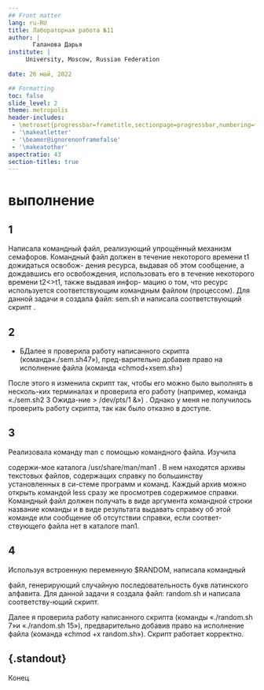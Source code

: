 ```yaml
---
## Front matter
lang: ru-RU
title: Лабораторная работа №11
author: |
       Галанова Дарья 
institute: |
	 University, Moscow, Russian Federation
	
date: 26 май, 2022

## Formatting
toc: false
slide_level: 2
theme: metropolis
header-includes: 
 - \metroset{progressbar=frametitle,sectionpage=progressbar,numbering=fraction}
 - '\makeatletter'
 - '\beamer@ignorenonframefalse'
 - '\makeatother'
aspectratio: 43
section-titles: true
---
```


# выполнение 

## 1

 Написала командный файл, реализующий упрощённый механизм семафоров. Командный файл должен в течение некоторого времени t1 дожидаться освобож- дения ресурса, выдавая об этом сообщение, а дождавшись его освобождения, использовать его в течение некоторого времени t2<>t1, также выдавая инфор- мацию  о  том,  что  ресурс  используется  соответствующим  командным  файлом (процессом). Для данной задачи я создала файл: sem.sh и написала соответствующий скрипт .

## 2

- БДалее  я  проверила  работу  написанного  скрипта  (команда«./sem.sh47»), пред-варительно  добавив  право  на  исполнение  файла  (команда «chmod+xsem.sh») 


После этого я изменила скрипт так, чтобы его можно было выполнять в несколь-ких терминалах и проверила его работу (например, команда «./sem.sh2 3 Ожида-ние > /dev/pts/1 &») . Однако у меня не получилось проверить работу скрипта, так как было отказно в доступе.

## 3
Реализовала  команду  man  с  помощью  командного  файла.  Изучила 

содержи-мое  каталога  /usr/share/man/man1  .  В  нем находятся  архивы  текстовых  файлов,  содержащих  справку  по  большинству установленных в си-стеме программ и команд. Каждый архив можно открыть командой  less  сразу  же  просмотрев  содержимое  справки.  Командный  файл должен получать в виде аргумента командной строки название команды и в виде  результата  выдавать  справку  об  этой  команде  или  сообщение  об отсутствии справки, если соответ-ствующего файла нет в каталоге man1.

## 4

Используя  встроенную  переменную  $RANDOM,  написала  командный 

файл,  генерирующий  случайную  последовательность  букв  латинского алфавита. Для данной задачи я создала файл: random.sh  и написала соответству-ющий скрипт.



Далее я проверила работу написанного скрипта (команды «./random.sh 7»и «./random.sh  15»),  предварительно  добавив  право  на  исполнение  файла (команда «chmod +x random.sh»). Скрипт работает корректно.


## {.standout}

Конец 
